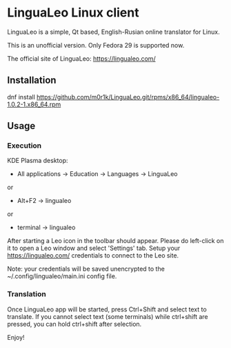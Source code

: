 # LinguaLeo Linux client

LinguaLeo is a simple, Qt based, English-Rusian online translator for Linux.

This is an unofficial version. Only Fedora 29 is supported now.

The official site of LinguaLeo: https://lingualeo.com/

## Installation

dnf install https://github.com/m0r1k/LinguaLeo.git/rpms/x86_64/lingualeo-1.0.2-1.x86_64.rpm

## Usage

### Execution

KDE Plasma desktop:

- All applications -> Education -> Languages -> LinguaLeo

or

- Alt+F2 -> lingualeo

or

- terminal -> lingualeo

After starting a Leo icon in the toolbar should appear.
Please do left-click on it to open a Leo window and select 'Settings' tab.
Setup your https://lingualeo.com/ credentials to connect to the Leo site.

Note: your credentials will be saved unencrypted to the ~/.config/lingualeo/main.ini config file.

### Translation

Once LinguaLeo app will be started, press Ctrl+Shift and select text to translate.
If you cannot select text (some terminals) while ctrl+shift are pressed, you can hold ctrl+shift after selection.

Enjoy!

